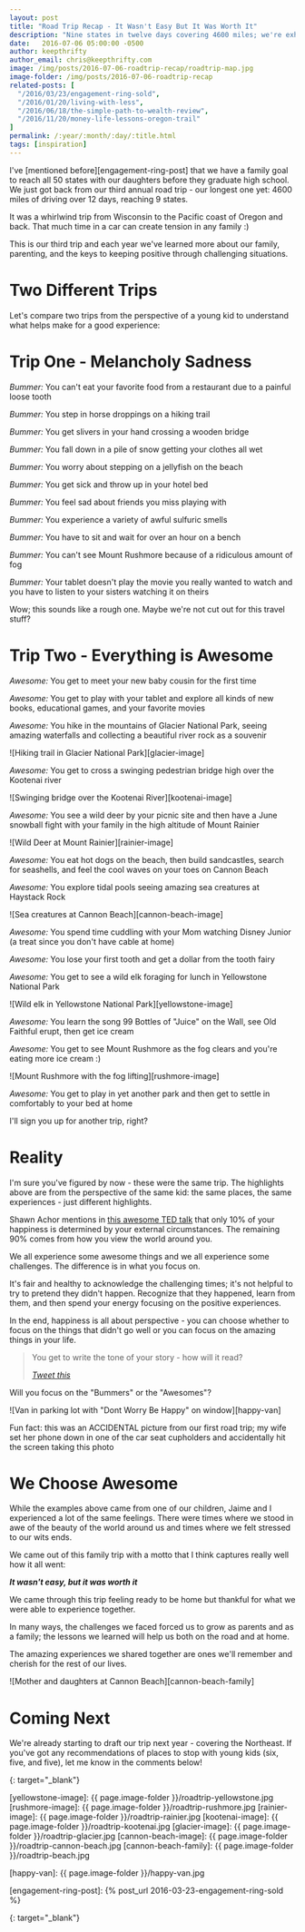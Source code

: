 ```yaml
---
layout: post
title: "Road Trip Recap - It Wasn't Easy But It Was Worth It"
description: "Nine states in twelve days covering 4600 miles; we're exhausted but man it was worth it"
date:   2016-07-06 05:00:00 -0500
author: keepthrifty
author_email: chris@keepthrifty.com
image: /img/posts/2016-07-06-roadtrip-recap/roadtrip-map.jpg
image-folder: /img/posts/2016-07-06-roadtrip-recap
related-posts: [
  "/2016/03/23/engagement-ring-sold",
  "/2016/01/20/living-with-less",
  "/2016/06/18/the-simple-path-to-wealth-review",
  "/2016/11/20/money-life-lessons-oregon-trail"
]
permalink: /:year/:month/:day/:title.html
tags: [inspiration]
---
```


I've [mentioned before][engagement-ring-post] that we have a family goal to reach all 50 states with our daughters before they graduate high school. We just got back from our third annual road trip - our longest one yet: 4600 miles of driving over 12 days, reaching 9 states.

It was a whirlwind trip from Wisconsin to the Pacific coast of Oregon and back. That much time in a car can create tension in any family :)

This is our third trip and each year we've learned more about our family, parenting, and the keys to keeping positive through challenging situations.

# Two Different Trips #

Let's compare two trips from the perspective of a young kid to understand what helps make for a good experience:

# Trip One - Melancholy Sadness #

_Bummer:_ You can't eat your favorite food from a restaurant due to a painful loose tooth

_Bummer:_ You step in horse droppings on a hiking trail

_Bummer:_ You get slivers in your hand crossing a wooden bridge

_Bummer:_ You fall down in a pile of snow getting your clothes all wet

_Bummer:_ You worry about stepping on a jellyfish on the beach

_Bummer:_ You get sick and throw up in your hotel bed

_Bummer:_ You feel sad about friends you miss playing with

_Bummer:_ You experience a variety of awful sulfuric smells

_Bummer:_ You have to sit and wait for over an hour on a bench

_Bummer:_ You can't see Mount Rushmore because of a ridiculous amount of fog

_Bummer:_ Your tablet doesn't play the movie you really wanted to watch and you have to listen to your sisters watching it on theirs

Wow; this sounds like a rough one. Maybe we're not cut out for this travel stuff?

# Trip Two - Everything is Awesome #

_Awesome:_ You get to meet your new baby cousin for the first time

_Awesome:_ You get to play with your tablet and explore all kinds of new books, educational games, and your favorite movies

_Awesome:_ You hike in the mountains of Glacier National Park, seeing amazing waterfalls and collecting a beautiful river rock as a souvenir

![Hiking trail in Glacier National Park][glacier-image]

_Awesome:_ You get to cross a swinging pedestrian bridge high over the Kootenai river

![Swinging bridge over the Kootenai River][kootenai-image]

_Awesome:_ You see a wild deer by your picnic site and then have a June snowball fight with your family in the high altitude of Mount Rainier

![Wild Deer at Mount Rainier][rainier-image]

_Awesome:_ You eat hot dogs on the beach, then build sandcastles, search for seashells, and feel the cool waves on your toes on Cannon Beach

_Awesome:_ You explore tidal pools seeing amazing sea creatures at Haystack Rock

![Sea creatures at Cannon Beach][cannon-beach-image]

_Awesome:_ You spend time cuddling with your Mom watching Disney Junior (a treat since you don't have cable at home)

_Awesome:_ You lose your first tooth and get a dollar from the tooth fairy

_Awesome:_ You get to see a wild elk foraging for lunch in Yellowstone National Park

![Wild elk in Yellowstone National Park][yellowstone-image]

_Awesome:_ You learn the song 99 Bottles of "Juice" on the Wall, see Old Faithful erupt, then get ice cream

_Awesome:_ You get to see Mount Rushmore as the fog clears and you're eating more ice cream :)

![Mount Rushmore with the fog lifting][rushmore-image]

_Awesome:_ You get to play in yet another park and then get to settle in comfortably to your bed at home

I'll sign you up for another trip, right?

# Reality #

I'm sure you've figured by now - these were the same trip. The highlights above are from the perspective of the same kid: the same places, the same experiences - just different highlights.

Shawn Achor mentions in [this awesome TED talk][shawn-achor-happiness-ted] that only 10% of your happiness is determined by your external circumstances. The remaining 90% comes from how you view the world around you.

We all experience some awesome things and we all experience some challenges. The difference is in what you focus on.

It's fair and healthy to acknowledge the challenging times; it's not helpful to try to pretend they didn't happen. Recognize that they happened, learn from them, and then spend your energy focusing on the positive experiences.

In the end, happiness is all about perspective - you can choose whether to focus on the things that didn't go well or you can focus on the amazing things in your life.

> You get to write the tone of your story - how will it read?
>
> _[Tweet this][tweet-quote]_

Will you focus on the "Bummers" or the "Awesomes"?

![Van in parking lot with "Dont Worry Be Happy" on window][happy-van]

<div class="image-caption">Fun fact: this was an ACCIDENTAL picture from our first road trip; my wife set her phone down in one of the car seat cupholders and accidentally hit the screen taking this photo</div>

# We Choose Awesome #

While the examples above came from one of our children, Jaime and I experienced a lot of the same feelings. There were times where we stood in awe of the beauty of the world around us and times where we felt stressed to our wits ends.

We came out of this family trip with a motto that I think captures really well how it all went:

___It wasn't easy, but it was worth it___

We came through this trip feeling ready to be home but thankful for what we were able to experience together.

In many ways, the challenges we faced forced us to grow as parents and as a family; the lessons we learned will help us both on the road and at home.

The amazing experiences we shared together are ones we'll remember and cherish for the rest of our lives.

![Mother and daughters at Cannon Beach][cannon-beach-family]

# Coming Next #

We're already starting to draft our trip next year - covering the Northeast. If you've got any recommendations of places to stop with young kids (six, five, and five), let me know in the comments below!


[tweet-quote]: https://twitter.com/intent/tweet?text=You%20get%20to%20write%20the%20tone%20of%20your%20story%20-%20how%20will%20it%20read%3F%20https%3A%2F%2Fwww.keepthrifty.com%2F2016%2F07%2F06%2Froadtrip-recap.html%20via%20%40keepthrifty&source=clicktotweet&related=clicktotweet
{: target="_blank"}

[yellowstone-image]: {{ page.image-folder }}/roadtrip-yellowstone.jpg
[rushmore-image]: {{ page.image-folder }}/roadtrip-rushmore.jpg
[rainier-image]: {{ page.image-folder }}/roadtrip-rainier.jpg
[kootenai-image]: {{ page.image-folder }}/roadtrip-kootenai.jpg
[glacier-image]: {{ page.image-folder }}/roadtrip-glacier.jpg
[cannon-beach-image]: {{ page.image-folder }}/roadtrip-cannon-beach.jpg
[cannon-beach-family]: {{ page.image-folder }}/roadtrip-beach.jpg

[happy-van]: {{ page.image-folder }}/happy-van.jpg

[engagement-ring-post]: {% post_url 2016-03-23-engagement-ring-sold %}

[shawn-achor-happiness-ted]: https://www.ted.com/talks/shawn_achor_the_happy_secret_to_better_work?language=en]
{: target="_blank"}
